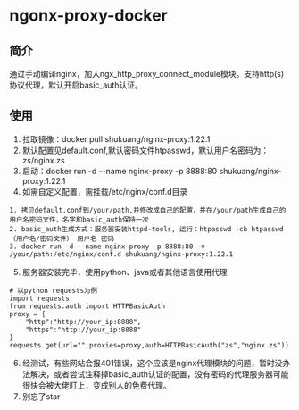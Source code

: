 # ngonx-proxy-docker
## 简介
通过手动编译nginx，加入ngx_http_proxy_connect_module模块。支持http(s)协议代理，默认开启basic_auth认证。

## 使用
1. 拉取镜像：docker pull shukuang/nginx-proxy:1.22.1
2. 默认配置见default.conf,默认密码文件htpasswd，默认用户名密码为：zs/nginx.zs
3. 启动：docker run -d --name nginx-proxy -p 8888:80 shukuang/nginx-proxy:1.22.1
4. 如需自定义配置，需挂载/etc/nginx/conf.d目录
```
1. 拷贝default.conf到/your/path,并修改成自己的配置，并在/your/path生成自己的用户名密码文件，名字和basic_auth保持一次
2. basic_auth生成方式：服务器安装httpd-tools, 运行：htpasswd -cb htpasswd（用户名/密码文件） 用户名 密码
3. docker run -d --name nginx-proxy -p 8888:80 -v /your/path:/etc/nginx/conf.d shukuang/nginx-proxy:1.22.1 
```
5. 服务器安装完毕，使用python、java或者其他语言使用代理
```
# 以python requests为例
import requests
from requests.auth import HTTPBasicAuth
proxy = {
    "http":"http://your_ip:8888",
    "https":"http://your_ip:8888"
}
requests.get(url="",proxies=proxy,auth=HTTPBasicAuth("zs","nginx.zs"))
```
6. 经测试，有些网站会报401错误，这个应该是nginx代理模块的问题，暂时没办法解决，或者尝试注释掉basic_auth认证的配置，没有密码的代理服务器可能很快会被大佬盯上，变成别人的免费代理。
7. 别忘了star
